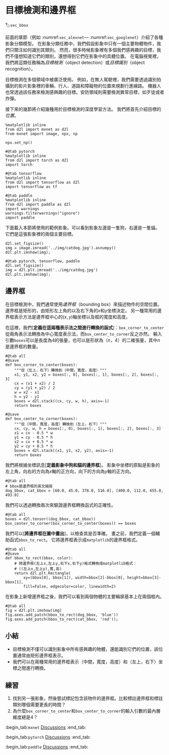 # 目標檢測和邊界框
:label:`sec_bbox`

前面的章節（例如 :numref:`sec_alexnet`— :numref:`sec_googlenet`）介紹了各種影象分類模型。
在影象分類任務中，我們假設影象中只有一個主要物體物件，我們只關注如何識別其類別。
然而，很多時候影象裡有多個我們感興趣的目標，我們不僅想知道它們的類別，還想得到它們在影象中的具體位置。
在電腦視覺裡，我們將這類任務稱為*目標檢測*（object detection）或*目標識別*（object recognition）。

目標檢測在多個領域中被廣泛使用。
例如，在無人駕駛裡，我們需要透過識別拍攝到的影片影象裡的車輛、行人、道路和障礙物的位置來規劃行進線路。
機器人也常透過該任務來檢測感興趣的目標。安防領域則需要檢測異常目標，如歹徒或者炸彈。

接下來的幾節將介紹幾種用於目標檢測的深度學習方法。
我們將首先介紹目標的*位置*。

```{.python .input}
%matplotlib inline
from d2l import mxnet as d2l
from mxnet import image, npx, np

npx.set_np()
```

```{.python .input}
#@tab pytorch
%matplotlib inline
from d2l import torch as d2l
import torch
```

```{.python .input}
#@tab tensorflow
%matplotlib inline
from d2l import tensorflow as d2l
import tensorflow as tf
```

```{.python .input}
#@tab paddle
%matplotlib inline
from d2l import paddle as d2l
import warnings
warnings.filterwarnings("ignore")
import paddle
```

下面載入本節將使用的範例影象。可以看到影象左邊是一隻狗，右邊是一隻貓。
它們是這張影象裡的兩個主要目標。

```{.python .input}
d2l.set_figsize()
img = image.imread('../img/catdog.jpg').asnumpy()
d2l.plt.imshow(img);
```

```{.python .input}
#@tab pytorch, tensorflow, paddle
d2l.set_figsize()
img = d2l.plt.imread('../img/catdog.jpg')
d2l.plt.imshow(img);
```

## 邊界框

在目標檢測中，我們通常使用*邊界框*（bounding box）來描述物件的空間位置。
邊界框是矩形的，由矩形左上角的以及右下角的$x$和$y$坐標決定。
另一種常用的邊界框表示方法是邊界框中心的$(x, y)$軸坐標以及框的寬度和高度。

在這裡，我們[**定義在這兩種表示法之間進行轉換的函式**]：`box_corner_to_center`從兩角表示法轉換為中心寬度表示法，而`box_center_to_corner`反之亦然。
輸入引數`boxes`可以是長度為4的張量，也可以是形狀為（$n$，4）的二維張量，其中$n$是邊界框的數量。

```{.python .input}
#@tab all
#@save
def box_corner_to_center(boxes):
    """從（左上，右下）轉換到（中間，寬度，高度）"""
    x1, y1, x2, y2 = boxes[:, 0], boxes[:, 1], boxes[:, 2], boxes[:, 3]
    cx = (x1 + x2) / 2
    cy = (y1 + y2) / 2
    w = x2 - x1
    h = y2 - y1
    boxes = d2l.stack((cx, cy, w, h), axis=-1)
    return boxes

#@save
def box_center_to_corner(boxes):
    """從（中間，寬度，高度）轉換到（左上，右下）"""
    cx, cy, w, h = boxes[:, 0], boxes[:, 1], boxes[:, 2], boxes[:, 3]
    x1 = cx - 0.5 * w
    y1 = cy - 0.5 * h
    x2 = cx + 0.5 * w
    y2 = cy + 0.5 * h
    boxes = d2l.stack((x1, y1, x2, y2), axis=-1)
    return boxes
```

我們將根據坐標訊息[**定義影象中狗和貓的邊界框**]。
影象中坐標的原點是影象的左上角，向右的方向為$x$軸的正方向，向下的方向為$y$軸的正方向。

```{.python .input}
#@tab all
# bbox是邊界框的英文縮寫
dog_bbox, cat_bbox = [60.0, 45.0, 378.0, 516.0], [400.0, 112.0, 655.0, 493.0]
```

我們可以透過轉換兩次來驗證邊界框轉換函式的正確性。

```{.python .input}
#@tab all
boxes = d2l.tensor((dog_bbox, cat_bbox))
box_center_to_corner(box_corner_to_center(boxes)) == boxes
```

我們可以[**將邊界框在圖中畫出**]，以檢查其是否準確。
畫之前，我們定義一個輔助函式`bbox_to_rect`。
它將邊界框表示成`matplotlib`的邊界框格式。

```{.python .input}
#@tab all
#@save
def bbox_to_rect(bbox, color):
    # 將邊界框(左上x,左上y,右下x,右下y)格式轉換成matplotlib格式：
    # ((左上x,左上y),寬,高)
    return d2l.plt.Rectangle(
        xy=(bbox[0], bbox[1]), width=bbox[2]-bbox[0], height=bbox[3]-bbox[1],
        fill=False, edgecolor=color, linewidth=2)
```

在影象上新增邊界框之後，我們可以看到兩個物體的主要輪廓基本上在兩個框內。

```{.python .input}
#@tab all
fig = d2l.plt.imshow(img)
fig.axes.add_patch(bbox_to_rect(dog_bbox, 'blue'))
fig.axes.add_patch(bbox_to_rect(cat_bbox, 'red'));
```

## 小結

* 目標檢測不僅可以識別影象中所有感興趣的物體，還能識別它們的位置，該位置通常由矩形邊界框表示。
* 我們可以在兩種常用的邊界框表示（中間，寬度，高度）和（左上，右下）坐標之間進行轉換。

## 練習

1. 找到另一張影象，然後嘗試標記包含該物件的邊界框。比較標註邊界框和標註類別哪個需要更長的時間？
1. 為什麼`box_corner_to_center`和`box_center_to_corner`的輸入引數的最內層維度總是4？

:begin_tab:`mxnet`
[Discussions](https://discuss.d2l.ai/t/2943)
:end_tab:

:begin_tab:`pytorch`
[Discussions](https://discuss.d2l.ai/t/2944)
:end_tab:

:begin_tab:`paddle`
[Discussions](https://discuss.d2l.ai/t/11803)
:end_tab:
